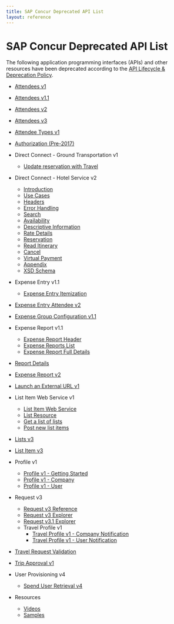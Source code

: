 ```yaml
---
title: SAP Concur Deprecated API List
layout: reference
---
```


# SAP Concur Deprecated API List

The following application programming interfaces (APIs) and other resources have been deprecated according to the [API Lifecycle & Deprecation Policy](/tools-support/deprecation-policy.html).

* [Attendees v1](/api-reference/expense/attendees/v1.attendees.html)
* [Attendees v1.1](/api-reference/expense/attendees/v1dot1.attendees.html)
* [Attendees v2](/api-reference/expense/attendees/v2.attendees.html)
* [Attendees v3](/api-reference/expense/attendees/v3.attendees.html)
* [Attendee Types v1](/api-reference/expense/attendee-types/v1.attendee-types.html)
* [Authorization (Pre-2017)](/api-reference/authentication/authorization-pre-2017.html)
* Direct Connect - Ground Transportation v1
  * [Update reservation with Travel](/api-reference/direct-connects/ground-transportation/update-reservation-travel.html)
* Direct Connect - Hotel Service v2
  * [Introduction](/api-reference/direct-connects/hotel-service-2/Introduction.html)
  * [Use Cases](/api-reference/direct-connects/hotel-service-2/Use-cases.html)
  * [Headers](/api-reference/direct-connects/hotel-service-2/Headers.html)
  * [Error Handling](/api-reference/direct-connects/hotel-service-2/Error-handling.html)
  * [Search](/api-reference/direct-connects/hotel-service-2/Search.html)
  * [Availability](/api-reference/direct-connects/hotel-service-2/Availability.html)
  * [Descriptive Information](/api-reference/direct-connects/hotel-service-2/Descriptive-info.html)
  * [Rate Details](/api-reference/direct-connects/hotel-service-2/Rate-details.html)
  * [Reservation](/api-reference/direct-connects/hotel-service-2/Reservation.html)
  * [Read Itinerary](/api-reference/direct-connects/hotel-service-2/Read-Itinerary.html)
  * [Cancel](/api-reference/direct-connects/hotel-service-2/Cancel.html)
  * [Virtual Payment](/api-reference/direct-connects/hotel-service-2/V-payment.html)
  * [Appendix](/api-reference/direct-connects/hotel-service-2/Appendix.html)
  * [XSD Schema](/api-reference/direct-connects/hotel-service-2/xsd-schema.html)
* Expense Entry v1.1
  * [Expense Entry Itemization](/api-reference/expense/expense-report/v1dot1.expense-itemization.html)
* [Expense Entry Attendee v2](/api-reference/expense/expense-report/v2.expense-entry-attendee.html)
* [Expense Group Configuration v1.1](/api-reference/expense/expense-report/v1dot1.expense-group-configurations.html)
* Expense Report v1.1
  * [Expense Report Header](/api-reference/expense/expense-report/v1dot1.reports.html)
  * [Expense Reports List](/api-reference/expense/expense-report/v1dot1.reports-list.html)
  * [Expense Report Full Details](/api-reference/expense/expense-report/v1dot1.report-full-details.html)
* [Report Details](/api-reference/expense/expense-report/expense-report-get.html)
* [Expense Report v2](/api-reference/expense/expense-report/v2.reports.html)
* [Launch an External URL v1](/api-reference/callouts/launch-external-url.html)
* List Item Web Service v1
  * [List Item Web Service](/api-reference/common/list-item/v1.list-item.html)
  * [List Resource](/api-reference/common/list-item/v1.list-resource.html)
  * [Get a list of lists](/api-reference/common/list-item/v1.list-resource-get.html)
  * [Post new list items](/api-reference/common/list-item/v1.list-resource-post.html)
* [Lists v3](/api-reference/common/lists/v3.lists.html)
* [List Item v3](/api-reference/common/list-item/v3.list-item.html)
* Profile v1
  * [Profile v1 - Getting Started](/api-reference/profile/v1.getting-started.html) 
  * [Profile v1 - Company](/api-reference/profile/v1.company.html)
  * [Profile v1 - User](/api-reference/profile/v1.user.html)
* Request v3
  * [Request v3 Reference](/api-reference/request/v3.request.html)
  * [Request v3 Explorer](/api-explorer/v3-0/Requests.html)
  * [Request v3.1 Explorer](/api-explorer/v3-1/Requests.html)
  * Travel Profile v1
    * [Travel Profile v1 - Company Notification](/api-reference/travel-profile/v1.notification-company-resource.html)
    * [Travel Profile v1 - User Notification](/api-reference/travel-profile/v1.notification-user-resource.html)
* [Travel Request Validation](/api-reference/callouts/request-validation.html)
* [Trip Approval v1](/api-reference/travel/trip-approval/v1.trip-approval-resource.html)
* User Provisioning v4
  * [Spend User Retrieval v4](/api-reference/user-provisioning/spend/v4.spend-user-retrieval.html) 

* Resources
  * [Videos](/tools-support/videos/index.html)
  * [Samples](/tools-support/samples/index.html)
